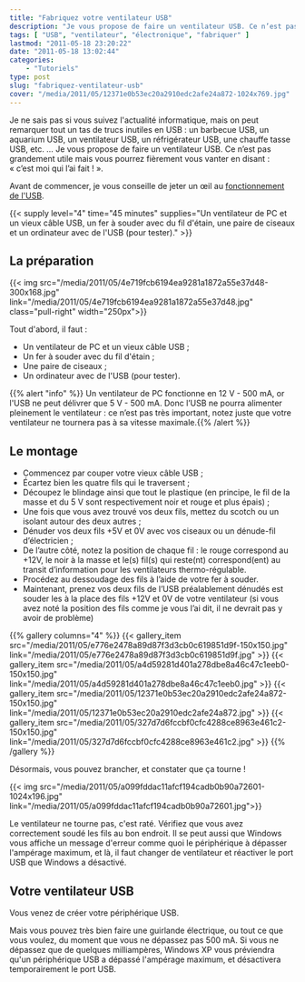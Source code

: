 ```yaml
---
title: "Fabriquez votre ventilateur USB"
description: "Je vous propose de faire un ventilateur USB. Ce n’est pas grandement utile mais vous pourrez fièrement vous vanter en disant : \"c’est moi qui l’ai fait !\"."
tags: [ "USB", "ventilateur", "électronique", "fabriquer" ]
lastmod: "2011-05-18 23:20:22"
date: "2011-05-18 13:02:44"
categories:
    - "Tutoriels"
type: post
slug: "fabriquez-ventilateur-usb"
cover: "/media/2011/05/12371e0b53ec20a2910edc2afe24a872-1024x769.jpg"
---
```


Je ne sais pas si vous suivez l'actualité informatique, mais on peut remarquer tout un tas de trucs inutiles en USB : un barbecue USB, un aquarium USB, un ventilateur USB, un réfrigérateur USB, une chauffe tasse USB, etc. … Je vous propose de faire un ventilateur USB. Ce n’est pas grandement utile mais vous pourrez fièrement vous vanter en disant : « c’est moi qui l’ai fait ! ».

<!--more-->

Avant de commencer, je vous conseille de jeter un œil au [fonctionnement de l'USB](/guides/comment-fonctionne-usb/).

{{< supply level="4" time="45 minutes" supplies="Un ventilateur de PC et un vieux câble USB, un fer à souder avec du fil d'étain, une paire de ciseaux et un ordinateur avec de l'USB (pour tester)." >}}

## La préparation

{{< img src="/media/2011/05/4e719fcb6194ea9281a1872a55e37d48-300x168.jpg" link="/media/2011/05/4e719fcb6194ea9281a1872a55e37d48.jpg" class="pull-right" width="250px">}}

Tout d'abord, il faut :

- Un ventilateur de PC et un vieux câble USB ;
- Un fer à souder avec du fil d'étain ;
- Une paire de ciseaux ;
- Un ordinateur avec de l'USB (pour tester).

{{% alert "info" %}}<i class="fa fa-info-circle"></i> Un ventilateur de PC fonctionne en 12 V - 500 mA, or l'USB ne peut délivrer que 5 V - 500 mA. Donc l’USB ne pourra alimenter pleinement le ventilateur : ce n’est pas très important, notez juste que votre ventilateur ne tournera pas à sa vitesse maximale.{{% /alert %}}

## Le montage

- Commencez par couper votre vieux câble USB ;
- Écartez bien les quatre fils qui le traversent ;
- Découpez le blindage ainsi que tout le plastique (en principe, le fil de la masse et du 5 V sont respectivement noir et rouge et plus épais) ;
- Une fois que vous avez trouvé vos deux fils, mettez du scotch ou un isolant autour des deux autres ;
- Dénuder vos deux fils +5V et 0V avec vos ciseaux ou un dénude-fil d’électricien ;
- De l’autre côté, notez la position de chaque fil : le rouge correspond au +12V, le noir à la masse et le(s) fil(s) qui reste(nt) correspond(ent) au transit d’information pour les ventilateurs thermo-régulable.
- Procédez au dessoudage des fils à l’aide de votre fer à souder.
- Maintenant, prenez vos deux fils de l’USB préalablement dénudés est souder les à la place des fils +12V et 0V de votre ventilateur (si vous avez noté la position des fils comme je vous l’ai dit, il ne devrait pas y avoir de problème)

{{% gallery columns="4" %}}
{{< gallery_item src="/media/2011/05/e776e2478a89d87f3d3cb0c619851d9f-150x150.jpg" link="/media/2011/05/e776e2478a89d87f3d3cb0c619851d9f.jpg" >}}
{{< gallery_item src="/media/2011/05/a4d59281d401a278dbe8a46c47c1eeb0-150x150.jpg" link="/media/2011/05/a4d59281d401a278dbe8a46c47c1eeb0.jpg" >}}
{{< gallery_item src="/media/2011/05/12371e0b53ec20a2910edc2afe24a872-150x150.jpg" link="/media/2011/05/12371e0b53ec20a2910edc2afe24a872.jpg" >}}
{{< gallery_item src="/media/2011/05/327d7d6fccbf0cfc4288ce8963e461c2-150x150.jpg" link="/media/2011/05/327d7d6fccbf0cfc4288ce8963e461c2.jpg" >}}
{{% /gallery %}}

Désormais, vous pouvez brancher, et constater que ça tourne !

{{< img src="/media/2011/05/a099fddac11afcf194cadb0b90a72601-1024x196.jpg" link="/media/2011/05/a099fddac11afcf194cadb0b90a72601.jpg">}}

Le ventilateur ne tourne pas, c'est raté. Vérifiez que vous avez correctement soudé les fils au bon endroit. Il se peut aussi que Windows vous affiche un message d'erreur comme quoi le périphérique à dépasser l'ampérage maximum, et là, il faut changer de ventilateur et réactiver le port USB que Windows a désactivé.

## Votre ventilateur USB

Vous venez de créer votre périphérique USB.

Mais vous pouvez très bien faire une guirlande électrique, ou tout ce que vous voulez, du moment que vous ne dépassez pas 500 mA. Si vous ne dépassez que de quelques milliampères, Windows XP vous préviendra qu'un périphérique USB a dépassé l'ampérage maximum, et désactivera temporairement le port USB.